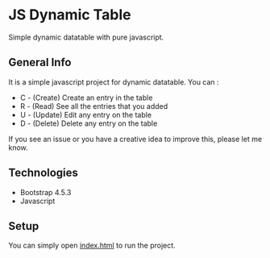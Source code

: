 # JS Dynamic Table

Simple dynamic datatable with pure javascript.


## General Info

It is a simple javascript project for dynamic datatable.
You can :
* C - (Create) Create an entry in the table
* R - (Read) See all the entries that you added
* U - (Update) Edit any entry on the table
* D - (Delete) Delete any entry on the table

If you see an issue or you have a creative idea to improve this, please let me know.

## Technologies

* Bootstrap 4.5.3
* Javascript

## Setup

You can simply open [index.html](index.html) to run the project.